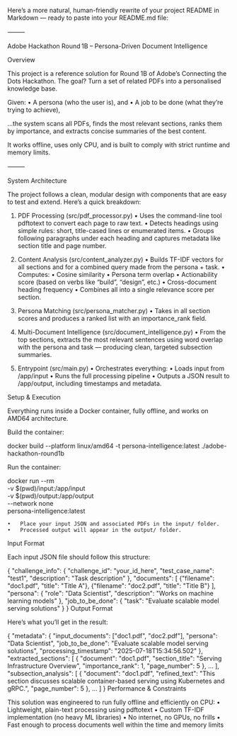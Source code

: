 Here’s a more natural, human-friendly rewrite of your project README in Markdown — ready to paste into your README.md file:

⸻

 Adobe Hackathon Round 1B – Persona-Driven Document Intelligence

 Overview

This project is a reference solution for Round 1B of Adobe’s Connecting the Dots Hackathon. The goal? Turn a set of related PDFs into a personalised knowledge base.

Given:
	•	A persona (who the user is), and
	•	A job to be done (what they’re trying to achieve),

…the system scans all PDFs, finds the most relevant sections, ranks them by importance, and extracts concise summaries of the best content.

It works offline, uses only CPU, and is built to comply with strict runtime and memory limits.

⸻

 System Architecture

The project follows a clean, modular design with components that are easy to test and extend. Here’s a quick breakdown:

1.  PDF Processing (src/pdf_processor.py)
	•	Uses the command-line tool pdftotext to convert each page to raw text.
	•	Detects headings using simple rules: short, title-cased lines or enumerated items.
	•	Groups following paragraphs under each heading and captures metadata like section title and page number.

2.  Content Analysis (src/content_analyzer.py)
	•	Builds TF-IDF vectors for all sections and for a combined query made from the persona + task.
	•	Computes:
	•	Cosine similarity
	•	Persona term overlap
	•	Actionability score (based on verbs like “build”, “design”, etc.)
	•	Cross-document heading frequency
	•	Combines all into a single relevance score per section.

3.  Persona Matching (src/persona_matcher.py)
	•	Takes in all section scores and produces a ranked list with an importance_rank field.

4. Multi-Document Intelligence (src/document_intelligence.py)
	•	From the top sections, extracts the most relevant sentences using word overlap with the persona and task — producing clean, targeted subsection summaries.

5.  Entrypoint (src/main.py)
	•	Orchestrates everything:
	•	Loads input from /app/input
	•	Runs the full processing pipeline
	•	Outputs a JSON result to /app/output, including timestamps and metadata.

Setup & Execution

Everything runs inside a Docker container, fully offline, and works on AMD64 architecture.

Build the container:

docker build --platform linux/amd64 -t persona-intelligence:latest ./adobe-hackathon-round1b

 Run the container:

docker run --rm \
  -v $(pwd)/input:/app/input \
  -v $(pwd)/output:/app/output \
  --network none \
  persona-intelligence:latest

	•	Place your input JSON and associated PDFs in the input/ folder.
	•	Processed output will appear in the output/ folder.
Input Format

Each input JSON file should follow this structure:

{
  "challenge_info": {
    "challenge_id": "your_id_here",
    "test_case_name": "test1",
    "description": "Task description"
  },
  "documents": [
    {"filename": "doc1.pdf", "title": "Title A"},
    {"filename": "doc2.pdf", "title": "Title B"}
  ],
  "persona": {
    "role": "Data Scientist",
    "description": "Works on machine learning models"
  },
  "job_to_be_done": {
    "task": "Evaluate scalable model serving solutions"
  }
}
Output Format

Here’s what you’ll get in the result:

{
  "metadata": {
    "input_documents": ["doc1.pdf", "doc2.pdf"],
    "persona": "Data Scientist",
    "job_to_be_done": "Evaluate scalable model serving solutions",
    "processing_timestamp": "2025-07-18T15:34:56.502"
  },
  "extracted_sections": [
    {
      "document": "doc1.pdf",
      "section_title": "Serving Infrastructure Overview",
      "importance_rank": 1,
      "page_number": 5
    },
    ...
  ],
  "subsection_analysis": [
    {
      "document": "doc1.pdf",
      "refined_text": "This section discusses scalable container-based serving using Kubernetes and gRPC.",
      "page_number": 5
    },
    ...
  ]
}
 Performance & Constraints

This solution was engineered to run fully offline and efficiently on CPU:
	•	Lightweight, plain-text processing using pdftotext
	•	Custom TF-IDF implementation (no heavy ML libraries)
	•	No internet, no GPUs, no frills
	•	Fast enough to process documents well within the time and memory limits
